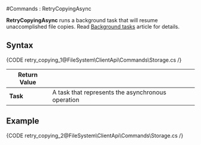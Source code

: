 ﻿#Commands : RetryCopyingAsync

**RetryCopyingAsync** runs a background task that will resume unaccomplished file copies. Read [Background tasks](../../../server/background-tasks) article for details.

## Syntax

{CODE retry_copying_1@FileSystem\ClientApi\Commands\Storage.cs /}


| Return Value | |
| ------------- | ------------- |
| **Task** |  A task that represents the asynchronous operation |

## Example

{CODE retry_copying_2@FileSystem\ClientApi\Commands\Storage.cs /}